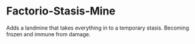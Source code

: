 # Factorio-Stasis-Mine
Adds a landmine that takes everything in to a temporary stasis. Becoming frozen and immune from damage.
